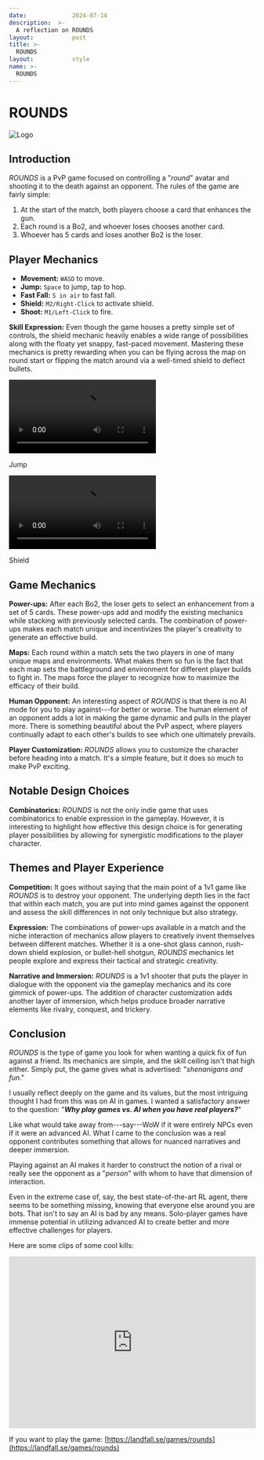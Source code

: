 ```yaml
---
date:             2024-07-14
description:  >-
  A reflection on ROUNDS
layout:           post
title: >-
  ROUNDS
layout:           style
name: >-
  ROUNDS
---
```


# **ROUNDS**

<img src="{{ 'assets/games/rounds/game_logo.png' | relative_url }}" alt="Logo" class="game_logo"/>

## Introduction

*ROUNDS* is a PvP game focused on controlling a "*round*" avatar and shooting it to the death against an opponent. The rules of the game are fairly simple:

1. At the start of the match, both players choose a card that enhances the gun.
2. Each round is a Bo2, and whoever loses chooses another card.
3. Whoever has 5 cards and loses another Bo2 is the loser.

## Player Mechanics

* **Movement:** ```WASD``` to move.
* **Jump:** ```Space``` to jump, tap to hop.
* **Fast Fall:** ```S in air``` to fast fall. 
* **Shield:** ```M2/Right-Click``` to activate shield.
* **Shoot:** ```M1/Left-Click``` to fire.

**Skill Expression:** Even though the game houses a pretty simple set of controls, the shield mechanic heavily enables a wide range of possibilities along with the floaty yet snappy, fast-paced movement. Mastering these mechanics is pretty rewarding when you can be flying across the map on round start or flipping the match around via a well-timed shield to deflect bullets.

<div class="video-grid">
  <div>
    <video controls>
      <source src="{{ 'assets/games/rounds/jump.mp4' | relative_url }}" type="video/mp4">
      Your browser does not support the video tag.
    </video>
    <p>Jump</p>
  </div>

  <div>
    <video controls>
      <source src="{{ 'assets/games/rounds/shield.mp4' | relative_url }}" type="video/mp4">
      Your browser does not support the video tag.
    </video>
    <p>Shield</p>
  </div>
</div>

## Game Mechanics

**Power-ups:** After each Bo2, the loser gets to select an enhancement from a set of 5 cards. These power-ups add and modify the existing mechanics while stacking with previously selected cards. The combination of power-ups makes each match unique and incentivizes the player's creativity to generate an effective build.

**Maps:** Each round within a match sets the two players in one of many unique maps and environments. What makes them so fun is the fact that each map sets the battleground and environment for different player builds to fight in. The maps force the player to recognize how to maximize the efficacy of their build.

**Human Opponent:** An interesting aspect of *ROUNDS* is that there is no AI mode for you to play against---for better or worse. The human element of an opponent adds a lot in making the game dynamic and pulls in the player more. There is something beautiful about the PvP aspect, where players continually adapt to each other's builds to see which one ultimately prevails. 

**Player Customization:** *ROUNDS* allows you to customize the character before heading into a match. It's a simple feature, but it does so much to make PvP exciting.

## Notable Design Choices

**Combinatorics:** *ROUNDS* is not the only indie game that uses combinatorics to enable expression in the gameplay. However, it is interesting to highlight how effective this design choice is for generating player possibilities by allowing for synergistic modifications to the player character. 

## Themes and Player Experience

**Competition:** It goes without saying that the main point of a 1v1 game like *ROUNDS* is to destroy your opponent. The underlying depth lies in the fact that within each match, you are put into mind games against the opponent and assess the skill differences in not only technique but also strategy.

**Expression:** The combinations of power-ups available in a match and the niche interaction of mechanics allow players to creatively invent themselves between different matches. Whether it is a one-shot glass cannon, rush-down shield explosion, or bullet-hell shotgun, *ROUNDS* mechanics let people explore and express their tactical and strategic creativity.

**Narrative and Immersion:** *ROUNDS* is a 1v1 shooter that puts the player in dialogue with the opponent via the gameplay mechanics and its core gimmick of power-ups. The addition of character customization adds another layer of immersion, which helps produce broader narrative elements like rivalry, conquest, and trickery.

## Conclusion

*ROUNDS* is the type of game you look for when wanting a quick fix of fun against a friend. Its mechanics are simple, and the skill ceiling isn't that high either. Simply put, the game gives what is advertised: "*shenanigans and fun*."

I usually reflect deeply on the game and its values, but the most intriguing thought I had from this was on AI in games. I wanted a satisfactory answer to the question: "***Why play games vs. AI when you have real players?***" 

Like what would take away from---say---WoW if it were entirely NPCs even if it were an advanced AI. What I came to the conclusion was a real opponent contributes something that allows for nuanced narratives and deeper immersion. 

Playing against an AI makes it harder to construct the notion of a rival or really see the opponent as a "*person*" with whom to have that dimension of interaction. 

Even in the extreme case of, say, the best state-of-the-art RL agent, there seems to be something missing, knowing that everyone else around you are bots. That isn't to say an AI is bad by any means. Solo-player games have immense potential in utilizing advanced AI to create better and more effective challenges for players.

Here are some clips of some cool kills:

  <iframe class="py-3" width="100%" height="350" src="https://www.youtube.com/embed/i0iXxlvRic0?si=A9o_bBpQ2YIuAybb" title="YouTube video player" frameborder="0" allow="accelerometer; autoplay; clipboard-write; encrypted-media; gyroscope; picture-in-picture; web-share" referrerpolicy="strict-origin-when-cross-origin" allowfullscreen></iframe>

If you want to play the game: [https://landfall.se/games/rounds](https://landfall.se/games/rounds)
